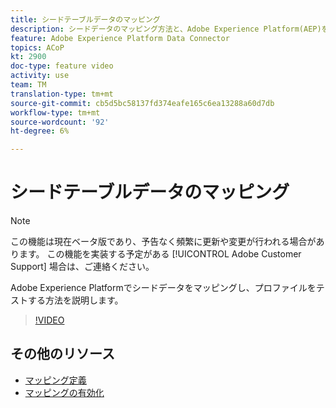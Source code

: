 ```yaml
---
title: シードテーブルデータのマッピング
description: シードデータのマッピング方法と、Adobe Experience Platform(AEP)を使用したプロファイルのテスト方法を説明します。
feature: Adobe Experience Platform Data Connector
topics: ACoP
kt: 2900
doc-type: feature video
activity: use
team: TM
translation-type: tm+mt
source-git-commit: cb5d5bc58137fd374eafe165c6ea13288a60d7db
workflow-type: tm+mt
source-wordcount: '92'
ht-degree: 6%

---
```



# シードテーブルデータのマッピング

>[!NOTE]
>
>この機能は現在ベータ版であり、予告なく頻繁に更新や変更が行われる場合があります。
>この機能を実装する予定がある [!UICONTROL Adobe Customer Support] 場合は、ご連絡ください。

Adobe Experience Platformでシードデータをマッピングし、プロファイルをテストする方法を説明します。

>[!VIDEO](https://video.tv.adobe.com/v/27264?quality=12)

## その他のリソース

* [マッピング定義](https://docs.adobe.com/content/help/en/campaign-standard/using/administrating/mapping-campaign-and-aep-data/aep-mapping-definition.html)
* [マッピングの有効化](https://docs.adobe.com/content/help/en/campaign-standard/using/administrating/mapping-campaign-and-aep-data/aep-mapping-activation.html)

